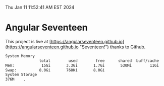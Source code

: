 Thu Jan 11 11:52:41 AM EST 2024

# Angular Seventeen


This project is live at [https://angularseventeen.github.io](https://angularseventeen.github.io "Seventeen!") thanks to Github.

```bash
System Memory
               total        used        free      shared  buff/cache   available
Mem:            15Gi       3.3Gi       1.7Gi       530Mi        11Gi        11Gi
Swap:          8.0Gi       768Ki       8.0Gi
System Storage
376M	.
